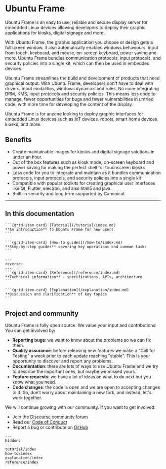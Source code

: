 # Ubuntu Frame

Ubuntu Frame is an easy to use, reliable and secure display server for embedded Linux devices allowing developers to deploy their graphic applications for kiosks, digital signage and more.

With Ubuntu Frame, the graphic application you choose or design gets a fullscreen window. It also automatically enables windows behaviours, input from touch, keyboard, and mouse, on-screen keyboard, power saving and more. Ubuntu Frame bundles communication protocols, input protocols, and security policies into a single kit, which can then be used in embedded devices.

Ubuntu Frame streamlines the build and development of products that need graphical output. With Ubuntu Frame, developers don't have to deal with drivers, input modalities, windows dynamics and rules. No more integrating DRM, KMS, input protocols and security policies. This means less code to manage, fewer opportunities for bugs and fewer vulnerabilities in untried code, with more time for developing the content of the display.

Ubuntu Frame is for anyone looking to deploy graphic interfaces for embedded Linux devices such as IoT devices, robots, smart home devices, kiosks, and more.

## Benefits

- Create maintainable images for kiosks and digital signage solutions in under an hour.
- Out of the box features such as kiosk mode, on-screen keyboard and power saving for making the perfect shell for touchscreen kiosks.
- Less code for you to integrate and maintain as it bundles communication protocols, input protocols, and security policies into a single kit
- Compatible with popular toolkits for creating graphical user interfaces like Qt, Flutter, electron, and also html5 and java.
- Built-in security and long term supported by Canonical.

______________________________________________________________________

## In this documentation

````{grid} 1 1 2 2
```{grid-item-card} [Tutorial](/tutorial/index.md)
**An introduction** to Ubuntu Frame for new users
```

```{grid-item-card} [How-to guides](/how-to/index.md)
**Step-by-step guides** covering key operations and common tasks
```
````

````{grid} 1 1 2 2
---
reverse:
---
```{grid-item-card} [Reference](/reference/index.md)
**Technical information** - specifications, APIs, architecture
```

```{grid-item-card} [Explanation](/explanation/index.md)
**Discussion and clarification** of key topics
```
````

## Project and community

Ubuntu Frame is fully open source. We value your input and contributions!
You can get involved by:

- **Reporting bugs**: we want to know about the problems so we can fix them.
- **Quality assurance**: before releasing new features we make a "Call for Testing" a week prior to each update reaching "stable". This is your opportunity to discover and report any problems.
- **Documentation**: there are lots of ways to use Ubuntu Frame and we try to describe the important ones, but maybe we missed yours.
- **Feature requests**: we have a lot of ideas on what to do next but you know what you need.
- **Code changes**: the code is open and we are open to accepting changes to it. So, don’t worry about maintaining a new fork, and instead, let's work together.

We will continue growing with our community. If you want to get involved:

- Join the [Discourse community forum](https://discourse.ubuntu.com/tag/ubuntu-frame)
- Read our [Code of Conduct](https://ubuntu.com/community/ethos/code-of-conduct)
- Report a bug or contribute on [GitHub](https://github.com/canonical/ubuntu-frame)

```{toctree}
---
hidden:
---
tutorial/index
how-to/index
explanation/index
reference/index
```
